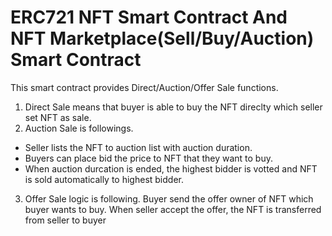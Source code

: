 # ERC721 NFT Smart Contract And NFT Marketplace(Sell/Buy/Auction) Smart Contract

This smart contract provides Direct/Auction/Offer Sale functions.

1) Direct Sale means that buyer is able to buy the NFT direclty which seller set NFT as sale.
2) Auction Sale is followings.
- Seller lists the NFT to auction list with auction duration.
- Buyers can place bid the price to NFT that they want to buy.
- When auction durcation is ended, the highest bidder is votted and NFT is sold automatically to highest bidder.
3) Offer Sale logic is following.
Buyer send the offer owner of NFT which buyer wants to buy. When seller accept the offer, the NFT is transferred from seller to buyer
